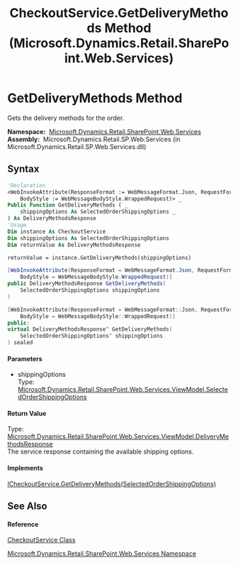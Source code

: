 ﻿---
title: CheckoutService.GetDeliveryMethods Method  (Microsoft.Dynamics.Retail.SharePoint.Web.Services)
TOCTitle: GetDeliveryMethods Method
ms:assetid: M:Microsoft.Dynamics.Retail.SharePoint.Web.Services.CheckoutService.GetDeliveryMethods(Microsoft.Dynamics.Retail.SharePoint.Web.Services.ViewModel.SelectedOrderShippingOptions)
ms:mtpsurl: https://technet.microsoft.com/en-us/library/microsoft.dynamics.retail.sharepoint.web.services.checkoutservice.getdeliverymethods(v=AX.60)
ms:contentKeyID: 62204069
ms.date: 05/18/2015
mtps_version: v=AX.60
f1_keywords:
- Microsoft.Dynamics.Retail.SharePoint.Web.Services.CheckoutService.GetDeliveryMethods
dev_langs:
- CSharp
- C++
- VB
---

# GetDeliveryMethods Method

Gets the delivery methods for the order.

**Namespace:**  [Microsoft.Dynamics.Retail.SharePoint.Web.Services](microsoft-dynamics-retail-sharepoint-web-services-namespace.md)  
**Assembly:**  Microsoft.Dynamics.Retail.SP.Web.Services (in Microsoft.Dynamics.Retail.SP.Web.Services.dll)

## Syntax

``` vb
'Declaration
<WebInvokeAttribute(ResponseFormat := WebMessageFormat.Json, RequestFormat := WebMessageFormat.Json,  _
    BodyStyle := WebMessageBodyStyle.WrappedRequest)> _
Public Function GetDeliveryMethods ( _
    shippingOptions As SelectedOrderShippingOptions _
) As DeliveryMethodsResponse
'Usage
Dim instance As CheckoutService
Dim shippingOptions As SelectedOrderShippingOptions
Dim returnValue As DeliveryMethodsResponse

returnValue = instance.GetDeliveryMethods(shippingOptions)
```

``` csharp
[WebInvokeAttribute(ResponseFormat = WebMessageFormat.Json, RequestFormat = WebMessageFormat.Json, 
    BodyStyle = WebMessageBodyStyle.WrappedRequest)]
public DeliveryMethodsResponse GetDeliveryMethods(
    SelectedOrderShippingOptions shippingOptions
)
```

``` c++
[WebInvokeAttribute(ResponseFormat = WebMessageFormat::Json, RequestFormat = WebMessageFormat::Json, 
    BodyStyle = WebMessageBodyStyle::WrappedRequest)]
public:
virtual DeliveryMethodsResponse^ GetDeliveryMethods(
    SelectedOrderShippingOptions^ shippingOptions
) sealed
```

#### Parameters

  - shippingOptions  
    Type: [Microsoft.Dynamics.Retail.SharePoint.Web.Services.ViewModel.SelectedOrderShippingOptions](selectedordershippingoptions-class-microsoft-dynamics-retail-sharepoint-web-services-viewmodel.md)  

#### Return Value

Type: [Microsoft.Dynamics.Retail.SharePoint.Web.Services.ViewModel.DeliveryMethodsResponse](deliverymethodsresponse-class-microsoft-dynamics-retail-sharepoint-web-services-viewmodel.md)  
The service response containing the available shipping options.  

#### Implements

[ICheckoutService.GetDeliveryMethods(SelectedOrderShippingOptions)](icheckoutservice-getdeliverymethods-method-microsoft-dynamics-retail-sharepoint-web-services.md)  

## See Also

#### Reference

[CheckoutService Class](checkoutservice-class-microsoft-dynamics-retail-sharepoint-web-services.md)

[Microsoft.Dynamics.Retail.SharePoint.Web.Services Namespace](microsoft-dynamics-retail-sharepoint-web-services-namespace.md)

